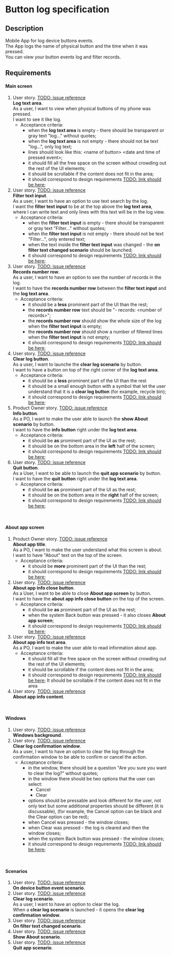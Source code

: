 # Button log specification

## Description

Mobile App for log device buttons events.<br>
The App logs the name of physical button and the time when it was pressed.<br>
You can view your button events log and filter records.<br>


## Requirements

#### Main screen
1. User story. [TODO: issue reference]()<br>
**Log text area**.<br>
As a user, I want to view when physical buttons of my phone was pressed.<br>
I want to see it like log.<br>
   - Acceptance criteria:
     - when the **log text area** is empty - there should be transparent or gray text "log..." without quotes;
     - when the **log text area** is not empty - there should not be text "log...", only log text;
     - lines should look like this: &lt;name of button> &lt;date and time of pressed event>;
     - it should fill all the free space on the screen without crowding out the rest of the UI elements;
     - it should be scrollable if the content does not fit in the area;
     - it should correspond to design requirements [TODO: link should be here]();
2. User story. [TODO: issue reference]()<br>
**Filter text input**.<br>
As a user, I want to have an option to use text search by the log.<br>
I want the **filter text input** to be at the top above the **log text area**,<br>
where I can write text and only lines with this text will be in the log view.<br>
   - Acceptance criteria:
     - when the **filter text input** is empty - there should be transparent or gray text "Filter..." without quotes;
     - when the **filter text input** is not empty - there should not be text "Filter...", only entered text;
     - when the text inside the **filter text input** was changed - the **on filter text changed scenario** should be launched;
     - it should correspond to design requirements [TODO: link should be here]();
3. User story. [TODO: issue reference]()<br>
**Records number row**.<br>
As a user, I want to have an option to see the number of records in the log.<br>
I want to have the **records number row** between the **filter text input** and the **log text area**.<br>
   - Acceptance criteria:
     - it should be a **less** prominent part of the UI than the rest;
     - the **records number row** text should be "- records: &lt;number of records>";
     - the **records number row** should show the whole size of the log when the **filter text input** is empty;
     - the **records number row** should show a number of filtered lines when the **filter text input** is not empty;
     - it should correspond to design requirements [TODO: link should be here]();
4. User story. [TODO: issue reference]()<br>
**Clear log button**.<br>
As a user, I want to launche the **clear log scenario** by button.<br>
I want to have a button on top of the right corner of the **log text area**.<br>
   - Acceptance criteria:
     - it should be a **less** prominent part of the UI than the rest
     - it should be a small enough button with a symbol that let the user understand that it is a **clear log button** (for example, recycle bin);
     - it should correspond to design requirements [TODO: link should be here]();
5. Product Owner story. [TODO: issue reference]()<br>
**Info button**.<br>
As a PO, I want to make the user able to launch the **show About scenario** by button.<br>
I want to have the **info button** right under the **log text area**.<br>
   - Acceptance criteria:
     - it should be **as** prominent part of the UI as the rest;
     - it should be on the bottom area in the **left** half of the screen;
     - it should correspond to design requirements [TODO: link should be here]();
6. User story. [TODO: issue reference]()<br>
**Quit button**.<br>
As a User, I want to be able to launch the **quit app scenario** by button.<br>
I want to have the **quit button** right under the **log text area**.<br>
   - Acceptance criteria:
     - it should be **as** prominent part of the UI as the rest;
     - it should be on the bottom area in the **right** half of the screen;
     - it should correspond to design requirements [TODO: link should be here]();
<br>

#### About app screen
1. Product Owner story. [TODO: issue reference]()<br>
**About app title**.<br>
As a PO, I want to make the user understand what this screen is about.<br>
I want to have "About" text on the top of the screen.<br>
   - Acceptance criteria:
     - it should be **more** prominent part of the UI than the rest;
     - it should correspond to design requirements [TODO: link should be here]();
2. User story. [TODO: issue reference]()<br>
**About app info close button**.<br>
As a User, I want to be able to close **About app screen** by button.<br>
I want to have the **about app info close button** on the top of the screen.<br>
   - Acceptance criteria:
     - it should be **as** prominent part of the UI as the rest;
     - when the system Back button was pressed - it also closes **About app screen**;
     - it should correspond to design requirements [TODO: link should be here]();
3. User story. [TODO: issue reference]()<br>
**About app info text area**.<br>
As a PO, I want to make the user able to read information about app.<br>
   - Acceptance criteria:
     - it should fill all the free space on the screen without crowding out the rest of the UI elements;
     - it should be scrollable if the content does not fit in the area;
     - it should correspond to design requirements [TODO: link should be here]();
It should be scrollable if the content does not fit in the area
4. User story. [TODO: issue reference]()<br>
**About app info content**.<br>
<br>

#### Windows
1. User story. [TODO: issue reference]()<br>
**Windows background**.<br>
2. User story. [TODO: issue reference]()<br>
**Clear log confirmation window**.<br>
As a user, I want to have an option to clear the log through the confirmation window to be able to confirm or cancel the action.<br>
   - Acceptance criteria:
     - in the window, there should be a question "Are you sure you want to clear the log?" without quotes;
     - in the window there should be two options that the user can select:
       - Cancel
       - Clear
     - options should be pressable and look different for the user,
       not only text but some additional properties should be different (it is discussable),
       (for example, the Cancel option can be black and the Clear option can be red);
     - when Cancel was pressed - the window closes;
     - when Clear was pressed - the log is cleared and then the window closes;
     - when the system Back button was pressed - the window closes;
     - it should correspond to design requirements [TODO: link should be here]();
<br>

#### Scenarios
1. User story. [TODO: issue reference]()<br>
**On device button event scenario**.<br>
2. User story. [TODO: issue reference]()<br>
**Clear log scenario**.<br>
As a user, I want to have an option to clear the log.<br>
When a **clear log scenario** is launched - it opens the **clear log confirmation window**.<br>
4. User story. [TODO: issue reference]()<br>
**On filter text changed scenario**.<br>
4. User story. [TODO: issue reference]()<br>
**Show About scenario**.<br>
6. User story. [TODO: issue reference]()<br>
**Quit app scenario**.<br>
<br>
